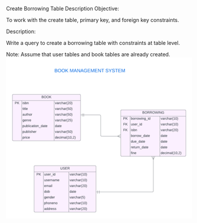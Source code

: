 Create Borrowing Table
Description
Objective:

To work with the create table, primary key, and foreign key constraints.

Description:

Write a query to create a borrowing table with constraints at table level.

Note: Assume that user tables and book tables are already created. 
![image alt](https://github.com/PraveenKumara2k33/Cognizant-JavaStack-Handson-2024/blob/afac1a7b2c141cd56f734326af7175fe08be4c84/Stage%201/SQL%20Programming/image-1.png)
